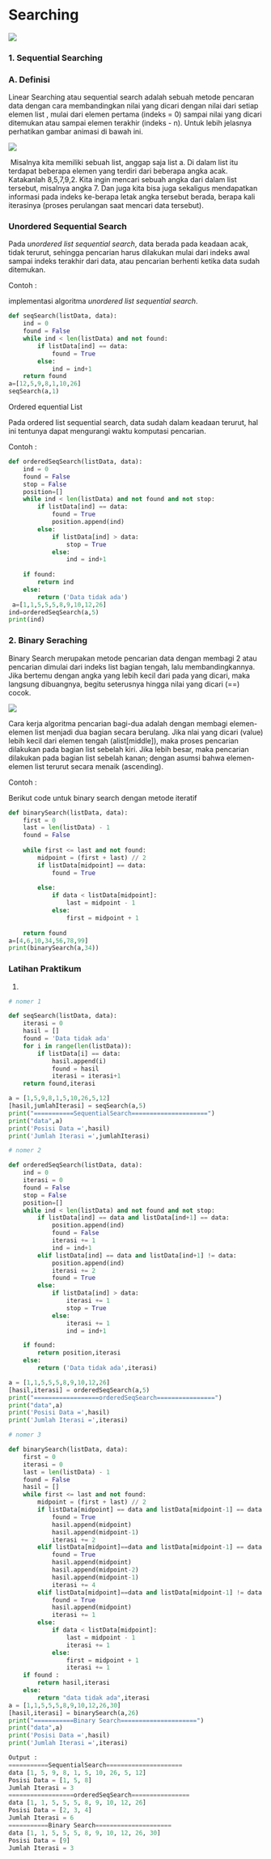 # Searching

![](C:\Users\Choirul\AppData\Local\Programs\Python\Python37-32\Scripts\struktur_data\docs\assets\images\binary-and-linear-search-animations.gif)

### 1. Sequential Searching

### A. Definisi

Linear Searching atau sequential search adalah sebuah metode pencaran data dengan cara membandingkan nilai yang dicari dengan nilai dari setiap elemen list , mulai dari elemen pertama (indeks = 0) sampai nilai yang dicari ditemukan atau sampai elemen terakhir (indeks - n). Untuk lebih jelasnya perhatikan gambar animasi di bawah ini.

![](C:\Users\Choirul\AppData\Local\Programs\Python\Python37-32\Scripts\struktur_data\docs\assets\images\linear_search.gif)

​    Misalnya kita memiliki sebuah list, anggap saja list a. Di dalam list itu terdapat beberapa elemen yang terdiri dari beberapa angka acak. Katakanlah 8,5,7,9,2. Kita ingin mencari sebuah angka dari dalam list tersebut, misalnya angka 7. Dan juga kita bisa juga sekaligus mendapatkan informasi pada indeks ke-berapa letak angka tersebut berada, berapa kali iterasinya (proses perulangan saat mencari data tersebut). 

### Unordered Sequential Search

Pada *unordered list sequential search*, data berada pada keadaan acak, tidak terurut, sehingga pencarian harus dilakukan mulai dari indeks awal sampai indeks terakhir dari data, atau pencarian berhenti ketika data sudah ditemukan.

Contoh :

 implementasi algoritma *unordered list sequential search*.

```python
def seqSearch(listData, data):
    ind = 0
    found = False
    while ind < len(listData) and not found:
        if listData[ind] == data:
            found = True
        else:
            ind = ind+1
    return found
a=[12,5,9,8,1,10,26]
seqSearch(a,1)
```

Ordered equential List

Pada ordered list sequential search, data sudah dalam keadaan terurut, hal ini tentunya dapat mengurangi waktu komputasi pencarian. 

Contoh :

```python
def orderedSeqSearch(listData, data):
    ind = 0
    found = False
    stop = False
    position=[]
    while ind < len(listData) and not found and not stop:
        if listData[ind] == data:
            found = True
            position.append(ind)
        else:
            if listData[ind] > data:
                stop = True
            else:
                ind = ind+1
    
    if found:
        return ind
    else:
        return ('Data tidak ada')
 a=[1,1,5,5,5,8,9,10,12,26]
ind=orderedSeqSearch(a,5)
print(ind)
```



### 2. Binary Seraching

Binary Search merupakan metode pencarian data dengan membagi 2 atau pencarian dimulai dari indeks list bagian tengah, lalu membandingkannya. Jika bertemu dengan angka yang lebih kecil dari pada yang dicari, maka langsung dibuangnya, begitu seterusnya hingga nilai yang dicari (==)  cocok.

![](C:\Users\Choirul\AppData\Local\Programs\Python\Python37-32\Scripts\struktur_data\docs\assets\images\binary.gif)

Cara kerja algoritma pencarian bagi-dua adalah dengan membagi elemen-elemen list menjadi dua bagian secara berulang. Jika nlai yang dicari (value) lebih kecil dari elemen tengah (alist[middle]), maka proses pencarian dilakukan pada bagian list sebelah kiri. Jika lebih besar, maka pencarian dilakukan pada bagian list sebelah kanan; dengan asumsi bahwa elemen-elemen list terurut secara menaik (ascending).

Contoh :

Berikut code untuk binary search dengan metode iteratif

```python
def binarySearch(listData, data):
    first = 0
    last = len(listData) - 1
    found = False
        
    while first <= last and not found:
        midpoint = (first + last) // 2
        if listData[midpoint] == data:
            found = True
            
        else:
            if data < listData[midpoint]:
                last = midpoint - 1
            else:
                first = midpoint + 1
    
    return found
a=[4,6,10,34,56,78,99]
print(binarySearch(a,34))
```

### Latihan Praktikum

1. 

```python
# nomer 1

def seqSearch(listData, data):
	iterasi = 0
	hasil = []
	found = 'Data tidak ada'
	for i in range(len(listData)):
		if listData[i] == data:
			hasil.append(i)
			found = hasil
			iterasi = iterasi+1
	return found,iterasi

a = [1,5,9,8,1,5,10,26,5,12]
[hasil,jumlahIterasi] = seqSearch(a,5)
print("===========SequentialSearch=====================")
print("data",a)
print('Posisi Data =',hasil)
print('Jumlah Iterasi =',jumlahIterasi)

# nomer 2

def orderedSeqSearch(listData, data):
	ind = 0
	iterasi = 0
	found = False
	stop = False
	position=[]
	while ind < len(listData) and not found and not stop:
		if listData[ind] == data and listData[ind+1] == data:
			position.append(ind)
			found = False
			iterasi += 1
			ind = ind+1
		elif listData[ind] == data and listData[ind+1] != data:
			position.append(ind)
			iterasi += 2
			found = True
		else:
			if listData[ind] > data:
				iterasi += 1
				stop = True
			else:
				iterasi += 1
				ind = ind+1

	if found:
		return position,iterasi	
	else:
		return ('Data tidak ada',iterasi)

a = [1,1,5,5,5,8,9,10,12,26]
[hasil,iterasi] = orderedSeqSearch(a,5)
print("==================orderedSeqSearch================")
print("data",a)
print('Posisi Data =',hasil)
print('Jumlah Iterasi =',iterasi)

# nomer 3

def binarySearch(listData, data):
	first = 0
	iterasi = 0
	last = len(listData) - 1
	found = False
	hasil = []
	while first <= last and not found:
		midpoint = (first + last) // 2
		if listData[midpoint] == data and listData[midpoint-1] == data and listData[midpoint-2] != data:
			found = True
			hasil.append(midpoint)
			hasil.append(midpoint-1)
			iterasi += 2
		elif listData[midpoint]==data and listData[midpoint-1] == data and listData[midpoint-2] ==data:
			found = True
			hasil.append(midpoint)
			hasil.append(midpoint-2)
			hasil.append(midpoint-1)
			iterasi += 4
		elif listData[midpoint]==data and listData[midpoint-1] != data:
			found = True
			hasil.append(midpoint)
			iterasi += 1
		else:
			if data < listData[midpoint]:
				last = midpoint - 1
				iterasi += 1
			else:
				first = midpoint + 1
				iterasi += 1
	if found :
		return hasil,iterasi
	else:
		return "data tidak ada",iterasi
a = [1,1,5,5,5,8,9,10,12,26,30]
[hasil,iterasi] = binarySearch(a,26)
print("===========Binary Search=====================")
print("data",a)
print('Posisi Data =',hasil)
print('Jumlah Iterasi =',iterasi)

```

```python
Output :
===========SequentialSearch=====================
data [1, 5, 9, 8, 1, 5, 10, 26, 5, 12]
Posisi Data = [1, 5, 8]
Jumlah Iterasi = 3
==================orderedSeqSearch================
data [1, 1, 5, 5, 5, 8, 9, 10, 12, 26]
Posisi Data = [2, 3, 4]
Jumlah Iterasi = 6
===========Binary Search=====================
data [1, 1, 5, 5, 5, 8, 9, 10, 12, 26, 30]
Posisi Data = [9]
Jumlah Iterasi = 3
```

